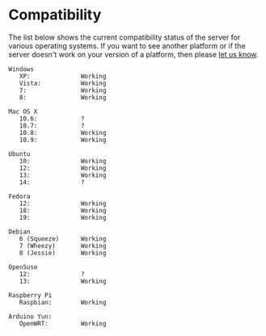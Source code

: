 
# Compatibility

The list below shows the current compatibility status of the server for various operating systems. If you want to see another
platform or if the server doesn't work on your version of a platform, then please [let us know](/contact).

	Windows
	   XP:				Working
	   Vista:			Working
	   7:				Working
	   8:				Working

	Mac OS X
	   10.6:			?
	   10.7:			?
	   10.8:			Working
	   10.9:			Working

	Ubuntu
	   10:				Working
	   12:				Working
	   13:				Working
	   14:				?

	Fedora
	   12:				Working
	   18:				Working
	   19:				Working

	Debian
	   6 (Squeeze)		Working
	   7 (Wheezy)		Working
	   8 (Jessie)		Working

	OpenSuse
	   12:				?
	   13:				Working

	Raspberry Pi
	   Raspbian:		Working

	Arduino Yun:
	   OpenWRT:			Working